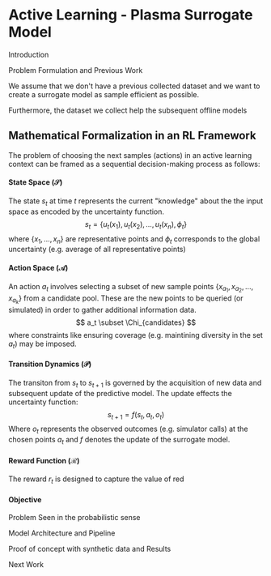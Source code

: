 # Active Learning  - Plasma Surrogate Model



Introduction 



Problem Formulation and Previous Work 



We assume that we don't have a previous collected dataset and we want to create a surrogate model as sample efficient as possible.

Furthermore, the dataset we collect help the subsequent offline models 



## Mathematical Formalization in an RL Framework 



The problem of choosing the next samples (actions) in an active learning context can be framed as a sequential decision-making process as follows:

#### State Space ($\mathcal{S}$)

The state $s_t$ at time $t$ represents the current "knowledge" about the the input space as encoded by the uncertainty function.
$$
s_t = \{u_t(x_1), u_t(x_2), \dots, u_t(x_n), \phi_t  \}
$$
where $\{x_1, \dots, x_n \}$ are representative points and $\phi_t$ corresponds to the global uncertainty (e.g. average of all representative points)

#### Action Space ($\mathcal{A}$)

An action $a_t$ involves selecting a subset of new sample points $\{x_{a_1}, x_{a_2}, \dots, x_{a_k} \}$ from a candidate pool. These are the new points to be queried (or simulated) in order to gather additional information data.
$$
a_t \subset \Chi_{candidates}
$$
where constraints like ensuring coverage (e.g. maintining diversity in the set $a_t$) may be imposed.

#### Transition Dynamics ($\mathcal{P}$)

The transiton from $s_t$ to $s_{t+1}$ is governed by the acquisition of new data and subsequent update of the predictive model. The update effects the uncertainty function:
$$
s_{t+1} = f(s_t, a_t, o_t)
$$
Where $o_t$ represents the observed outcomes (e.g. simulator calls) at the chosen points $a_t$ and $f$ denotes the update of the surrogate model.

#### Reward Function ($\mathcal{R}$)

The reward $r_t$ is designed to capture the value of red



#### Objective 









Problem Seen in the probabilistic sense





Model Architecture and Pipeline 





Proof of concept with synthetic data and Results









Next Work







